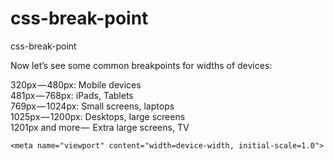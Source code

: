 # css-break-point
css-break-point

Now let’s see some common breakpoints for widths of devices:  

320px — 480px: Mobile devices  
481px — 768px: iPads, Tablets  
769px — 1024px: Small screens, laptops  
1025px — 1200px: Desktops, large screens  
1201px and more —  Extra large screens, TV    
```
<meta name="viewport" content="width=device-width, initial-scale=1.0">
```
